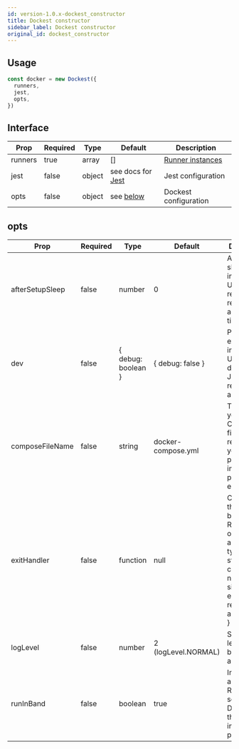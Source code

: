```yaml
---
id: version-1.0.x-dockest_constructor
title: Dockest constructor
sidebar_label: Dockest constructor
original_id: dockest_constructor
---
```


## Usage

```TypeScript
const docker = new Dockest({
  runners,
  jest,
  opts,
})
```

## Interface

| Prop    | Required | Type   | Default                                  | Description                         |
| ------- | -------- | ------ | ---------------------------------------- | ----------------------------------- |
| runners | true     | array  | []                                       | [Runner instances](runner_redis.md) |
| jest    | false    | object | see docs for [Jest](jest.md)             | Jest configuration                  |
| opts    | false    | object | see [below](dockest_constructor.md#opts) | Dockest configuration               |

## opts

| Prop            | Required | Type               | Default             | Description                                                                                                                                           |
| --------------- | -------- | ------------------ | ------------------- | ----------------------------------------------------------------------------------------------------------------------------------------------------- |
| afterSetupSleep | false    | number             | 0                   | Additional sleep after initial setup. Useful when resources require additional time to boot                                                           |
| dev             | false    | { debug: boolean } | { debug: false }    | Pauses Jest execution indefinitely. Useful for debugging Jest while resources are running                                                             |
| composeFileName | false    | string             | docker-compose.yml  | The name of your Compose file. This is required if you do **not** pass the image property for each Runner                                             |
| exitHandler     | false    | function           | null                | Callback that will run before exit. Received one argument of type { type: string, code?: number, signal?: any, error?: Error, reason?: any, p?: any } |
| logLevel        | false    | number             | 2 (logLevel.NORMAL) | Sets the log level between 0 and 4                                                                                                                    |
| runInBand       | false    | boolean            | true                | Initializes and runs the Runners in sequence. Disabling this could increase performance                                                               |
